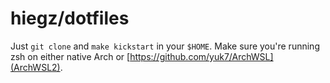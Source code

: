 # hiegz/dotfiles

Just `git clone` and `make kickstart` in your `$HOME`. Make sure you're running
zsh on either native Arch or [https://github.com/yuk7/ArchWSL](ArchWSL2).

